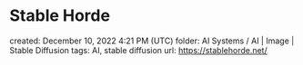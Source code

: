 # Stable Horde

created: December 10, 2022 4:21 PM (UTC)
folder: AI Systems / AI | Image | Stable Diffusion
tags: AI, stable diffusion
url: https://stablehorde.net/